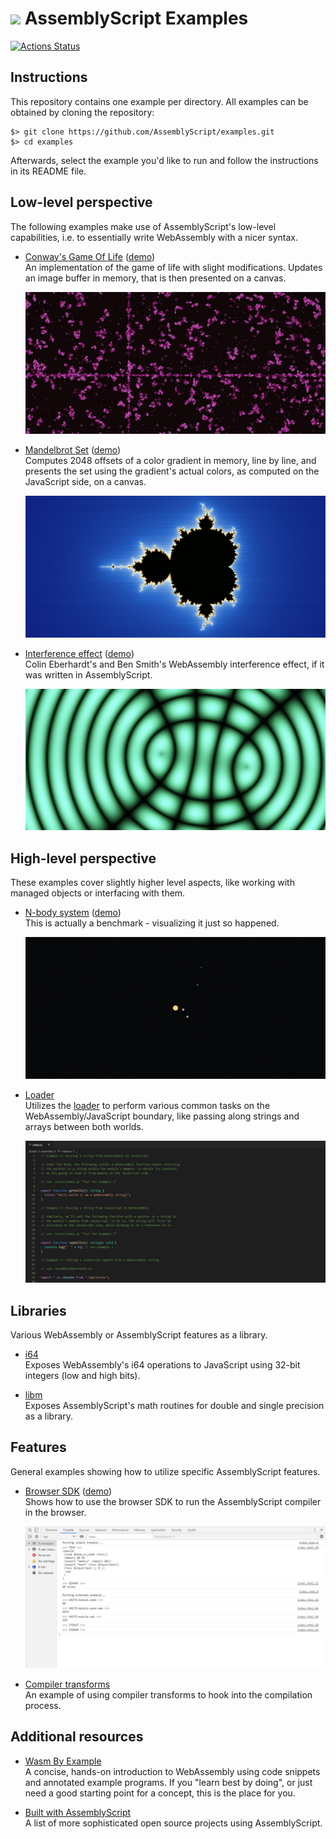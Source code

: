 ![](https://avatars1.githubusercontent.com/u/28916798?s=64) AssemblyScript Examples
=======================

[![Actions Status](https://github.com/AssemblyScript/examples/workflows/Test/badge.svg?branch=master)](https://github.com/AssemblyScript/examples/actions)

## Instructions

This repository contains one example per directory. All examples can be obtained by cloning the repository:

```
$> git clone https://github.com/AssemblyScript/examples.git
$> cd examples
```

Afterwards, select the example you'd like to run and follow the instructions in its README file.

## Low-level perspective

The following examples make use of AssemblyScript's low-level capabilities, i.e. to essentially write WebAssembly with a nicer syntax.

* [Conway's Game Of Life](./game-of-life) ([demo](https://assemblyscript.github.io/examples/game-of-life/))<br />
  An implementation of the game of life with slight modifications. Updates an image buffer in memory, that is then presented on a canvas.

  <img src="./game-of-life/preview.jpg" />

* [Mandelbrot Set](./mandelbrot) ([demo](https://assemblyscript.github.io/examples/mandelbrot/))<br />
  Computes 2048 offsets of a color gradient in memory, line by line, and presents the set using the gradient's actual colors, as computed on the JavaScript side, on a canvas.

  <img src="./mandelbrot/preview.jpg" />

* [Interference effect](./interference) ([demo](https://assemblyscript.github.io/examples/interference/))<br />
  Colin Eberhardt's and Ben Smith's WebAssembly interference effect, if it was written in AssemblyScript.

  <img src="./interference/preview.jpg" />

## High-level perspective

These examples cover slightly higher level aspects, like working with managed objects or interfacing with them.

* [N-body system](./n-body) ([demo](https://assemblyscript.github.io/examples/n-body/))<br />
  This is actually a benchmark - visualizing it just so happened.

  <img src="./n-body/preview.jpg" />

* [Loader](./loader)<br />
  Utilizes the [loader](https://docs.assemblyscript.org/basics/loader) to perform various common tasks on the WebAssembly/JavaScript boundary, like passing along strings and arrays between both worlds.

  <img src="./loader/preview.jpg" />

## Libraries

Various WebAssembly or AssemblyScript features as a library.

* [i64](./i64)<br />
  Exposes WebAssembly's i64 operations to JavaScript using 32-bit integers (low and high bits).

* [libm](./libm)<br />
  Exposes AssemblyScript's math routines for double and single precision as a library.

## Features

General examples showing how to utilize specific AssemblyScript features.

* [Browser SDK](./sdk) ([demo](https://assemblyscript.github.io/examples/sdk/))<br />
  Shows how to use the browser SDK to run the AssemblyScript compiler in the browser.

  <img src="./sdk/preview.jpg" />

* [Compiler transforms](./transform)<br />
  An example of using compiler transforms to hook into the compilation process.

## Additional resources

* [Wasm By Example](https://wasmbyexample.dev/all-examples-list.html)<br />
  A concise, hands-on introduction to WebAssembly using code snippets and annotated example programs. If you "learn best by doing", or just need a good starting point for a concept, this is the place for you.

* [Built with AssemblyScript](https://docs.assemblyscript.org/community/built-with-assemblyscript)<br />
  A list of more sophisticated open source projects using AssemblyScript.

